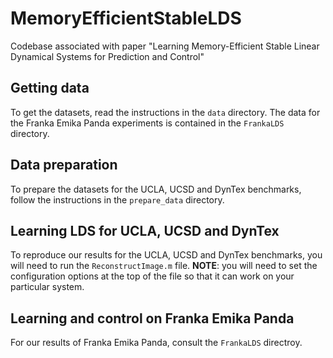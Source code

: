 # MemoryEfficientStableLDS
Codebase associated with paper "Learning Memory-Efficient Stable Linear Dynamical Systems for Prediction and Control"

## Getting data
To get the datasets, read the instructions in the `data` directory. The data for the Franka Emika Panda experiments is contained in the `FrankaLDS` directory. 

## Data preparation

To prepare the datasets for the UCLA, UCSD and DynTex benchmarks, follow the instructions in the `prepare_data` directory.

## Learning LDS for UCLA, UCSD and DynTex

To reproduce our results for the UCLA, UCSD and DynTex benchmarks, you will need to run the `ReconstructImage.m` file. **NOTE**: you will need to set the configuration options at the top of the file so that it can work on your particular system.

## Learning and control on Franka Emika Panda

For our results of Franka Emika Panda, consult the `FrankaLDS` directroy.
